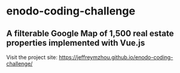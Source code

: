 # enodo-coding-challenge

## A filterable Google Map of 1,500 real estate properties implemented with Vue.js

Visit the project site: https://jeffreymzhou.github.io/enodo-coding-challenge/

